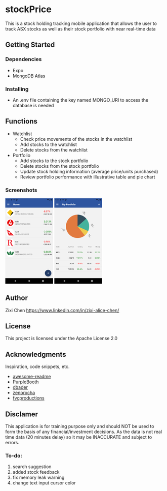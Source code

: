 # stockPrice
This is a stock holding tracking mobile application that allows the user to track ASX stocks as well as their stock portfolio with near real-time data

## Getting Started
### Dependencies
* Expo
* MongoDB Atlas
### Installing
* An .env file containing the key named MONGO_URI to access the database is needed

## Functions
- Watchlist
    - Check price movements of the stocks in the watchlist
    - Add stocks to the watchlist
    - Delete stocks from the watchlist
- Portfolio
    - Add stocks to the stock portfolio
    - Delete stocks from the stock portfolio
    - Update stock holding information (average price/units purchased)
    - Review portfolio performance with illustrative table and pie chart
### Screenshots
<img src="assets/screenshots/Screenshot_1637146337.png" width="30%" height="30%">
<img src="assets/screenshots/Screenshot_1637146414.png" width="30%" height="30%">

## Author
Zixi Chen
https://www.linkedin.com/in/zixi-alice-chen/

## License

This project is licensed under the Apache License 2.0

## Acknowledgments

Inspiration, code snippets, etc.
* [awesome-readme](https://github.com/matiassingers/awesome-readme)
* [PurpleBooth](https://gist.github.com/PurpleBooth/109311bb0361f32d87a2)
* [dbader](https://github.com/dbader/readme-template)
* [zenorocha](https://gist.github.com/zenorocha/4526327)
* [fvcproductions](https://gist.github.com/fvcproductions/1bfc2d4aecb01a834b46)

## Disclamer

This application is for training purpose only and should NOT be used to form the basis of any financial/investment decisions. As the data is not real time data (20 minutes delay) so it may be INACCURATE and subject to errors. 

### To-do:
1. search suggestion
1. added stock feedback
1. fix memory leak warning
1. change text input cursor color
 
